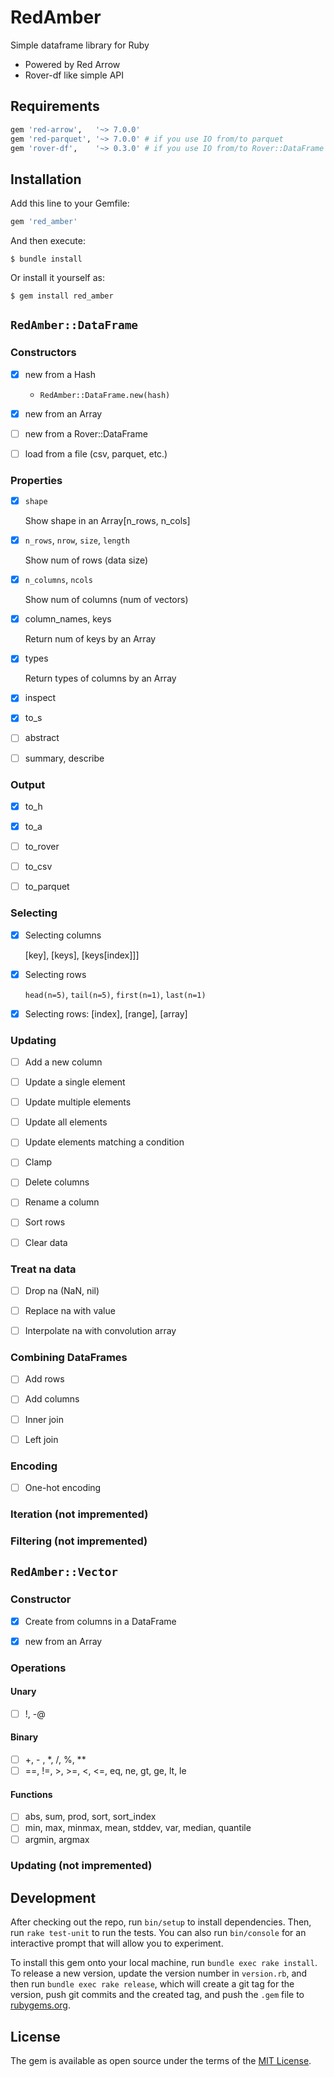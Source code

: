 # RedAmber

Simple dataframe library for Ruby

- Powered by Red Arrow
- Rover-df like simple API

## Requirements

```ruby
gem 'red-arrow',   '~> 7.0.0'
gem 'red-parquet', '~> 7.0.0' # if you use IO from/to parquet
gem 'rover-df',    '~> 0.3.0' # if you use IO from/to Rover::DataFrame
```

## Installation

Add this line to your Gemfile:

```ruby
gem 'red_amber'
```

And then execute:

    $ bundle install

Or install it yourself as:

    $ gem install red_amber

## `RedAmber::DataFrame`

### Constructors

- [x] new from a Hash
  - `RedAmber::DataFrame.new(hash)`

- [x] new from an Array

- [ ] new from a Rover::DataFrame

- [ ] load from a file (csv, parquet, etc.)

### Properties
- [x] `shape`
 
  Show shape in an Array[n_rows, n_cols]
 
- [x] `n_rows`, `nrow`, `size`, `length`
  
  Show num of rows (data size)
 
- [x] `n_columns`, `ncols`
  
  Show num of columns (num of vectors)
 
- [x] column_names, keys
  
  Return num of keys by an Array
 
- [x] types
  
  Return types of columns by an Array
 
- [x] inspect

- [x] to_s

- [ ] abstract

- [ ] summary, describe

### Output
- [x] to_h
  
- [x] to_a

- [ ] to_rover

- [ ] to_csv

- [ ] to_parquet

### Selecting
- [x] Selecting columns

  [key], [keys], [keys[index]]]

- [x] Selecting rows

  `head(n=5)`, `tail(n=5)`, `first(n=1)`, `last(n=1)`

- [x] Selecting rows: [index], [range], [array]

### Updating

- [ ] Add a new column

- [ ] Update a single element

- [ ] Update multiple elements

- [ ] Update all elements

- [ ] Update elements matching a condition

- [ ] Clamp

- [ ] Delete columns

- [ ] Rename a column

- [ ] Sort rows

- [ ] Clear data

### Treat na data

- [ ] Drop na (NaN, nil)

- [ ] Replace na with value

- [ ] Interpolate na with convolution array

### Combining DataFrames

- [ ] Add rows

- [ ] Add columns

- [ ] Inner join

- [ ] Left join

### Encoding

- [ ] One-hot encoding

### Iteration (not impremented)

### Filtering (not impremented)


## `RedAmber::Vector`
### Constructor

- [x] Create from columns in a DataFrame

- [x] new from an Array

### Operations
#### Unary
- [ ] !, -@

#### Binary
- [ ] +, - , *, /, %, **
- [ ] ==, !=, >, >=, <, <=, eq, ne, gt, ge, lt, le

#### Functions
- [ ] abs, sum, prod, sort, sort_index
- [ ] min, max, minmax, mean, stddev, var, median, quantile
- [ ] argmin, argmax

### Updating (not impremented)


## Development

After checking out the repo, run `bin/setup` to install dependencies. Then, run `rake test-unit` to run the tests. You can also run `bin/console` for an interactive prompt that will allow you to experiment.

To install this gem onto your local machine, run `bundle exec rake install`. To release a new version, update the version number in `version.rb`, and then run `bundle exec rake release`, which will create a git tag for the version, push git commits and the created tag, and push the `.gem` file to [rubygems.org](https://rubygems.org).

## License

The gem is available as open source under the terms of the [MIT License](https://opensource.org/licenses/MIT).
